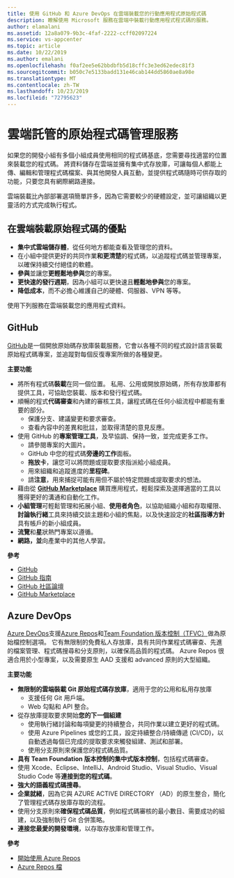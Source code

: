 ```yaml
---
title: 使用 GitHub 和 Azure DevOps 在雲端裝載您的行動應用程式原始程式碼
description: 瞭解使用 Microsoft 服務在雲端中裝載行動應用程式程式碼的服務。
author: elamalani
ms.assetid: 12a8a079-9b3c-4faf-2222-ccff02097224
ms.service: vs-appcenter
ms.topic: article
ms.date: 10/22/2019
ms.author: emalani
ms.openlocfilehash: f0af2ee5e62bbdbfb5d18cffc3e3ed62edec81f3
ms.sourcegitcommit: b050c7e5133badd131e46cab144dd5860ae8a98e
ms.translationtype: MT
ms.contentlocale: zh-TW
ms.lasthandoff: 10/23/2019
ms.locfileid: "72795623"
---
```

# <a name="cloud-hosted-source-code-management-services"></a>雲端託管的原始程式碼管理服務
如果您的開發小組有多個小組成員使用相同的程式碼基底，您需要尋找適當的位置來裝載您的程式碼。 將資料儲存在雲端並擁有集中式存放庫，可讓每個人都能上傳、編輯和管理程式碼檔案、與其他開發人員互動，並提供程式碼隨時可供存取的功能，只要您具有網際網路連接。

雲端裝載比內部部署選項簡單許多，因為它需要較少的硬體設定，並可讓組織以更靈活的方式完成執行程式。

## <a name="benefits-of-hosting-source-code-in-the-cloud"></a>在雲端裝載原始程式碼的優點
- **集中式雲端儲存體**，從任何地方都能查看及管理您的資料。
- 在小組中提供更好的共同作業**和更清楚**的程式碼，以追蹤程式碼並管理專案，以確保持續交付絕佳的軟體。
- **參與**並讓您**更輕鬆地參與**您的專案。
- **更快速的發行週期**，因為小組可以更快速且**輕鬆地參與**您的專案。
- **降低成本**，而不必擔心維護自己的硬體、伺服器、VPN 等等。

使用下列服務在雲端裝載您的應用程式資料。

## <a name="github"></a>GitHub
[GitHub](https://github.com/)是一個開放原始碼存放庫裝載服務，它會以各種不同的程式設計語言裝載原始程式碼專案，並追蹤對每個反復專案所做的各種變更。

**主要功能**
- 將所有程式碼**裝載**在同一個位置。 私用、公用或開放原始碼，所有存放庫都有提供工具，可協助您裝載、版本和發行程式碼。
- 順暢的程式**代碼審查**和內建的審核工具，讓程式碼在任何小組流程中都能有重要的部分。
    - 保護分支、建議變更和要求審查。
    - 查看內容中的差異和批註，並取得清楚的意見反應。
- 使用 GitHub 的**專案管理工具**，及早協調、保持一致，並完成更多工作。
    - 請參閱專案的大圖片。
    - GitHub 中您的程式碼**旁邊的工作**面板。
    - **拖放卡**，讓您可以將問題或提取要求指派給小組成員。
    - 用來組織和追蹤進度的**里程碑**。
    - 請**注意**，用來捕捉可能有用但不屬於特定問題或提取要求的想法。
- 藉由從 **[GitHub Marketplace](https://github.com/marketplace)** 購買應用程式，輕鬆探索及選擇適當的工具以獲得更好的溝通和自動化工作。
- **小組管理**可輕鬆管理和拓展小組、**使用者角色**，以協助組織小組和存取權限、**討論執行緒**工具來持續交談主題和小組的焦點，以及快速設定的**社區指導方針**具有帳戶的新小組成員。
- **流覽**和**星**狀熱門專案以遵循。
- **網路，並**向產業中的其他人學習。

**參考**
- [GitHub](https://github.com/)
- [GitHub 指南](https://guides.github.com/)
- [GitHub 社區論壇](https://github.community/)
- [GitHub Marketplace](https://github.com/marketplace)

## <a name="azure-devops"></a>Azure DevOps
[Azure DevOps](https://azure.microsoft.com/services/devops/)支援[Azure Repos](https://azure.microsoft.com/services/devops/repos/)和[Team Foundation 版本控制（TFVC）](https://docs.microsoft.com/azure/devops/repos/tfvc/index?view=azure-devops)做為原始檔控制選項。 它有無限制的免費私人存放庫，具有共同作業程式碼審查、先進的檔案管理、程式碼搜尋和分支原則，以確保高品質的程式碼。 Azure Repos 很適合用於小型專案，以及需要原生 AAD 支援和 advanced 原則的大型組織。
    
**主要功能**
- **無限制的雲端裝載 Git 原始程式碼存放庫**，適用于您的公用和私用存放庫
    - 支援任何 Git 用戶端。
    - Web 勾點和 API 整合。
- 從存放庫提取要求開始**您的下一個組建**
    - 使用執行緒討論和每項變更的持續整合，共同作業以建立更好的程式碼。
    - 使用 Azure Pipelines 或您的工具，設定持續整合/持續傳遞 (CI/CD)，以自動透過每個已完成的提取要求來觸發組建、測試和部署。
    - 使用分支原則來保護您的程式碼品質。
- **具有 Team Foundation 版本控制的集中式版本控制**，包括程式碼審查。
- 使用 Xcode、Eclipse、IntelliJ、Android Studio、Visual Studio、Visual Studio Code 等**連接到您的程式碼**。
- **強大的語義程式碼搜尋**。
- **企業就緒**，因為它與 AZURE ACTIVE DIRECTORY （AD）的原生整合，簡化了管理程式碼存放庫存取的流程。
- 使用分支原則來**確保程式碼品質**，例如程式碼審核的最小數目、需要成功的組建，以及強制執行 Git 合併策略。
- **連接您最愛的開發環境**，以存取存放庫和管理工作。

**參考**
- [開始使用 Azure Repos](https://azure.microsoft.com/services/devops/repos/) 
- [Azure Repos 檔](/azure/devops/repos/?view=azure-devops)